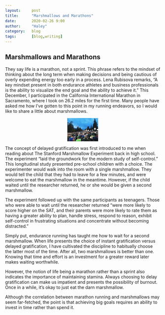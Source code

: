 ```yaml
---
layout:     post
title:      "Marshmallows and Marathons"
date:       2020-02-26 9:00
author:     "Haley"
category:   blog
tags:       [blog,writing]
---
```


<h2 style = "align: center">Marshmallows and Marathons</h2>

They say life is a marathon, not a sprint. This phrase refers to the mindset of thinking about the long term when making decisions and being cautious of overly expending energy too early in a process. Lena Rubisova remarks, “A key mindset present in both endurance athletes and business professionals is the ability to visualize the end goal and the ability to achieve it.” This December, I participated in the California International Marathon in Sacramento, where I took on 26.2 miles for the first time. Many people have asked me how I’ve gotten to this point in my running endeavors, so I would like to share a little about marshmallows.
<br>

<img style = "width: 20%; height: 20%; display: block; margin-left: auto; margin-right: auto;" src="_posts/marathonStart.JPG"  alt="Start of CIM Marathon"/>

The concept of delayed gratification was first introduced to me when reading about The Stanford Marshmallow Experiment back in high school. The experiment “laid the groundwork for the modern study of self-control.” This longitudinal study presented pre-school children with a choice. The experimenter would walk into the room with a single marshmallow. They would tell the child that they had to leave for a few minutes, and were welcome to eat the marshmallow in the meantime. However, if the child waited until the researcher returned, he or she would be given a second marshmallow.
<br>

The experiment followed up with the same participants as teenagers. Those who were able to wait until the researcher returned “were more likely to score higher on the SAT, and their parents were more likely to rate them as having a greater ability to plan, handle stress, respond to reason, exhibit self-control in frustrating situations and concentrate without becoming distracted.”
<br>

Simply put, endurance running has taught me how to wait for a second marshmallow. When life presents the choice of instant gratification versus delayed gratification, I have cultivated the discipline to habitually choose the latter most of the time. After all, two marshmallows is better than one. Knowing that time and effort is an investment for a greater reward later makes waiting worthwhile.
<br>

However, the notion of life being a marathon rather than a sprint also indicates the importance of maintaining stamina. Always choosing to delay gratification can make us impatient and presents the possibility of burnout. Once in a while, it’s okay to just eat the darn marshmallow.
<br>

Although the correlation between marathon running and marshmallows may seem far-fetched, the point is that achieving big goals requires an ability to invest in time rather than spend it.
